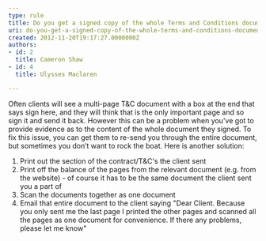 ```yaml
---
type: rule
title: Do you get a signed copy of the whole Terms and Conditions document (not just the last page)?
uri: do-you-get-a-signed-copy-of-the-whole-terms-and-conditions-document-not-just-the-last-page
created: 2012-11-20T19:17:27.0000000Z
authors:
- id: 2
  title: Cameron Shaw
- id: 4
  title: Ulysses Maclaren

---
```


 ​Often clients will see a multi-page T&C document with a box at the end that says sign here, and they will think that is the only important page and so sign it and send it back. However this can be a problem when you've got to provide evidence as to the content of the whole document they signed. To fix this issue, you can get them to re-send you through the entire document, but sometimes you don’t want to rock the boat. Here is another solution: 
1. Print out the section of the contract/T&C's the client sent
2. Print off the balance of the pages from the relevant document (e.g. from the website) - of course it has to be the same document the client sent you a part of
3. Scan the documents together as one document
4. Email that entire document to the client saying "Dear Client. Because you only sent me the last page I printed the other pages and scanned all the pages as one document for convenience. If there any problems, please let me know"


